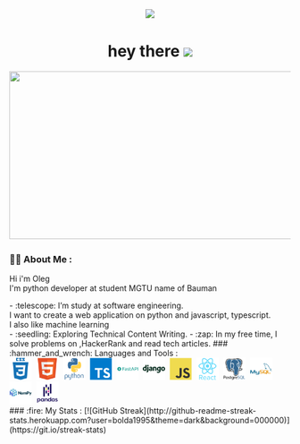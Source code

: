 
 <div id="header" align="center">
  <img src="https://media.giphy.com/media/M9gbBd9nbDrOTu1Mqx/giphy.gif" width="100"/>
</div>
<h1 align="center">
  hey there
  <img src="https://media.giphy.com/media/hvRJCLFzcasrR4ia7z/giphy.gif" width="30px"/>
</h1>
   <div align="center">
      <img src="https://media.giphy.com/media/dWesBcTLavkZuG35MI/giphy.gif" width="600" height="300"/>
    </div>
    
### :woman_technologist: About Me :
<div>
  <p>
     <a>
      Hi i'm Oleg<br>
      I'm python developer at student MGTU name of Bauman <br>
   </a>
 </p>
</div>
- :telescope: I’m study at software engineering.<br> I want to create a web application on python and javascript, typescript.<br> I also like machine learning<br>
- :seedling: Exploring Technical Content Writing.
- :zap: In my free time, I solve problems on ,HackerRank and read tech articles.
### :hammer_and_wrench: Languages and Tools :
<div>
  <img src="https://github.com/devicons/devicon/blob/master/icons/css3/css3-plain-wordmark.svg"  title="CSS3" alt="CSS" width="40" height="40"/>&nbsp;
  <img src="https://github.com/devicons/devicon/blob/master/icons/html5/html5-original.svg" title="HTML5" alt="HTML" width="40" height="40"/>&nbsp;
  <img src="https://github.com/devicons/devicon/blob/master/icons/python/python-original-wordmark.svg" title="HTML5" aly="HTML" width="40"/>&nbsp;
  <img src="https://github.com/devicons/devicon/blob/master/icons/typescript/typescript-original.svg" title="HTML5" aly="HTML"  width="40"/>&nbsp;
 <img src="https://github.com/devicons/devicon/blob/master/icons/fastapi/fastapi-original-wordmark.svg" title="HTML5" aly="HTML" width="40"/>&nbsp;
 <img src="https://github.com/devicons/devicon/blob/master/icons/django/django-plain-wordmark.svg" title="HTML5" aly="HTML" width="40"/>&nbsp;
 <img src="https://github.com/devicons/devicon/blob/master/icons/javascript/javascript-original.svg" title="HTML5" aly="HTML" width="40"/>&nbsp;
 <img src="https://github.com/devicons/devicon/blob/master/icons/react/react-original-wordmark.svg" title="HTML5" aly="HTML" width="40"/>&nbsp;
 <img src="https://github.com/devicons/devicon/blob/master/icons/postgresql/postgresql-original-wordmark.svg" title="HTML5" aly="HTML" width="40"/>&nbsp;
 <img src="https://github.com/devicons/devicon/blob/master/icons/mysql/mysql-original-wordmark.svg" title="HTML5" aly="HTML" width="40"/>&nbsp;
 <img src="https://github.com/devicons/devicon/blob/master/icons/numpy/numpy-original-wordmark.svg" title="HTML5" aly="HTML" width="40"/>&nbsp;
 <img src="https://github.com/devicons/devicon/blob/master/icons/pandas/pandas-original-wordmark.svg" title="HTML5" aly="HTML" width="40"/>&nbsp;
</div>
### :fire: My Stats :
[![GitHub Streak](http://github-readme-streak-stats.herokuapp.com?user=bolda1995&theme=dark&background=000000)](https://git.io/streak-stats)
